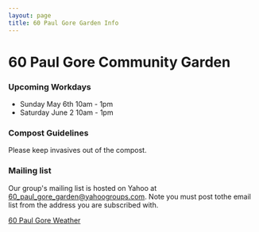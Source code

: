 ```yaml
---
layout: page
title: 60 Paul Gore Garden Info
---
```

# 60 Paul Gore Community Garden

### Upcoming Workdays

* Sunday May 6th 10am - 1pm
* Saturday June 2 10am - 1pm

### Compost Guidelines

Please keep invasives out of the compost.

### Mailing list

Our group's mailing list is hosted on Yahoo at <a href="mailto:60_paul_gore_garden@yahoogroups.com">60_paul_gore_garden@yahoogroups.com</a>. Note you must post tothe email list from the address you are subscribed with.

<a class="weatherwidget-io" href="https://forecast7.com/en/42d31n71d12/02130/?unit=us" data-label_1="60 Paul Gore" data-label_2="Weather" data-days="3" data-theme="pure" >60 Paul Gore Weather</a>
<script>
!function(d,s,id){var js,fjs=d.getElementsByTagName(s)[0];if(!d.getElementById(id)){js=d.createElement(s);js.id=id;js.src='https://weatherwidget.io/js/widget.min.js';fjs.parentNode.insertBefore(js,fjs);}}(document,'script','weatherwidget-io-js');
</script>
